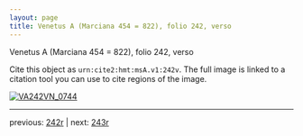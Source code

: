 ```yaml
---
layout: page
title: Venetus A (Marciana 454 = 822), folio 242, verso
---
```


Venetus A (Marciana 454 = 822), folio 242, verso

Cite this object as `urn:cite2:hmt:msA.v1:242v`.  The full image is linked to a citation tool you can use to cite regions of the image.

[![VA242VN_0744](http://www.homermultitext.org/iipsrv?IIIF=/project/homer/pyramidal/deepzoom/hmt/vaimg/2017a/VA242VN_0744.tif/full/800,/0/default.jpg)](http://www.homermultitext.org/ict2/?urn=urn:cite2:hmt:vaimg.2017a:VA242VN_0744) 

---

previous:  [242r](../242r/) | next: [243r](../243r/)